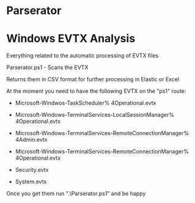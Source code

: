 # Parserator
# Windows EVTX Analysis

Everything related to the automatic processing of EVTX files

Parserator.ps1 - Scans the EVTX 

Returns them in CSV format for further processing in Elastic or Excel

At the moment you need to have the following EVTX on the "ps1" route:

* Microsoft-Windwos-TaskScheduler% 4Operational.evtx

* Microsoft-Windows-TerminalServices-LocalSessionManager% 4Operational.evtx

* Microsoft-Windows-TerminalServices-RemoteConnectionManager% 4Admin.evtx

* Microsoft-Windows-TerminalServices-RemoteConnectionManager% 4Operational.evtx

* Security.evtx

* System.evtx

Once you get them run ".\Parserator.ps1" and be happy
